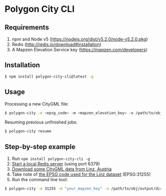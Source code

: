 # Polygon City CLI

## Requirements

1. npm and Node v5 (https://nodejs.org/dist/v5.2.0/node-v5.2.0.pkg)
2. Redis (http://redis.io/download#installation)
3. A Mapzen Elevation Service key (https://mapzen.com/developers)

## Installation

```bash
$ npm install polygon-city-cli@latest -g
```

## Usage

Processing a new CityGML file:

```bash
$ polygon-city -e <epsg_code> -m <mapzen_elevation_key> -o /path/to/obj/output/directory /path/to/cityGml/file.xml
```

Resuming previous unfinished jobs:

```bash
$ polygon-city resume
```

## Step-by-step example

1. Run `npm install polygon-city-cli -g`
2. [Start a local Redis server](http://redis.io/topics/quickstart#starting-redis) (using port 6379)
3. [Download some CityGML data from Linz, Austria](http://geo.data.linz.gv.at/katalog/geodata/3d_geo_daten_lod2/)
4. Take note of [the EPSG code used for the Linz dataset](http://geo.data.linz.gv.at/katalog/geodata/3d_geo_daten_lod2/Beschreibung.txt) (EPSG:31255)
5. Run the command line tool:

```bash
$ polygon-city -e 31255 -m "your_mapzen_key" -o /path/to/obj/output/directory /path/to/cityGml/file.xml
```
